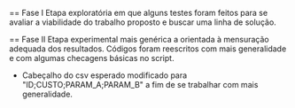 == Fase I
Etapa exploratória em que alguns testes foram feitos para se avaliar a viabilidade do trabalho proposto e buscar uma linha de solução.

== Fase II
Etapa experimental mais genérica a orientada à mensuração adequada dos resultados. Códigos foram reescritos com mais generalidade e com algumas checagens básicas no script.

- Cabeçalho do csv esperado modificado para "ID;CUSTO;PARAM_A;PARAM_B" a fim de se trabalhar com mais generalidade.
